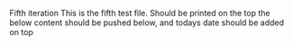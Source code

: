 Fifth iteration
This is the fifth test file. Should be printed on the top
the below content should be pushed below, and todays date should be added on top